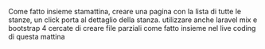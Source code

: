 Come fatto insieme stamattina, creare una pagina con la lista di tutte le stanze, un click porta al dettaglio della stanza.
utilizzare anche laravel mix e bootstrap 4
cercate di creare file parziali come fatto insieme nel live coding di questa mattina
